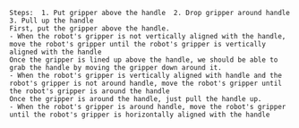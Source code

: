 
    Steps:  1. Put gripper above the handle  2. Drop gripper around handle  3. Pull up the handle
    First, put the gripper above the handle.
    - When the robot's gripper is not vertically aligned with the handle, move the robot's gripper until the robot's gripper is vertically aligned with the handle
    Once the gripper is lined up above the handle, we should be able to grab the handle by moving the gripper down around it.
    - When the robot's gripper is vertically aligned with handle and the robot's gripper is not around handle, move the robot's gripper until the robot's gripper is around the handle
    Once the gripper is around the handle, just pull the handle up.
    - When the robot's gripper is around handle, move the robot's gripper until the robot's gripper is horizontally aligned with the handle